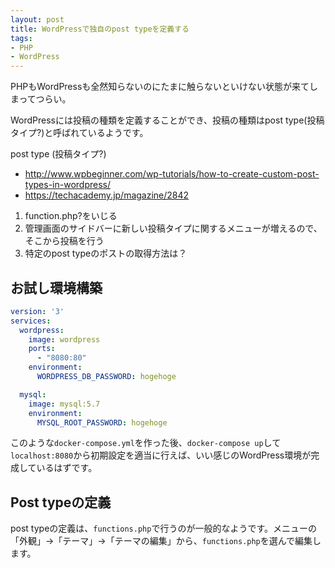 ```yaml
---
layout: post
title: WordPressで独自のpost typeを定義する
tags:
- PHP
- WordPress
---
```


PHPもWordPressも全然知らないのにたまに触らないといけない状態が来てしまってつらい。

WordPressには投稿の種類を定義することができ、投稿の種類はpost type(投稿タイプ?)と呼ばれているようです。

post type (投稿タイプ?)

+ http://www.wpbeginner.com/wp-tutorials/how-to-create-custom-post-types-in-wordpress/
+ https://techacademy.jp/magazine/2842

1. function.php?をいじる
2. 管理画面のサイドバーに新しい投稿タイプに関するメニューが増えるので、そこから投稿を行う
3. 特定のpost typeのポストの取得方法は？

## お試し環境構築

```yaml
version: '3'
services:
  wordpress:
    image: wordpress
    ports:
      - "8080:80"
    environment:
      WORDPRESS_DB_PASSWORD: hogehoge

  mysql:
    image: mysql:5.7
    environment:
      MYSQL_ROOT_PASSWORD: hogehoge
```

このような`docker-compose.yml`を作った後、`docker-compose up`して`localhost:8080`から初期設定を適当に行えば、いい感じのWordPress環境が完成しているはずです。

## Post typeの定義

post typeの定義は、`functions.php`で行うのが一般的なようです。メニューの「外観」→「テーマ」→「テーマの編集」から、`functions.php`を選んで編集します。

```php

```
